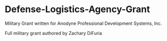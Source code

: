 # Defense-Logistics-Agency-Grant
Military Grant written for Anodyne Professional Development Systems, Inc.

Full military grant authored by Zachary DiFuria
